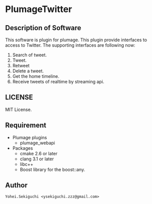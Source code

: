 # PlumageTwitter

## Description of Software
This software is plugin for plumage. This plugin provide interfaces to access to Twitter.
The supporting interfaces are following now:
 1. Search of tweet.
 2. Tweet.
 3. Retweet
 4. Delete a tweet.
 4. Get the home timeline.
 5. Receive tweets of realtime by streaming api.

## LICENSE
MIT License.

## Requirement
  * Plumage plugins
    * plumage_webapi
  * Packages
    * cmake 2.6 or later
    * clang 3.1 or later
    * libc++
    * Boost library for the boost::any.

## Author
    Yohei.Sekiguchi <ysekiguchi.zzz@gmail.com> 

